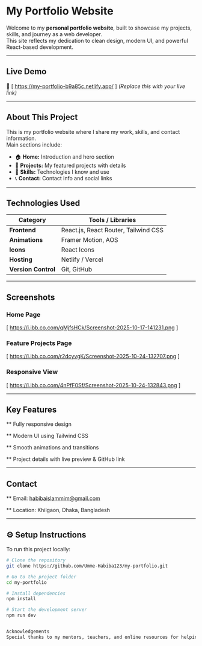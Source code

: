 #  My Portfolio Website

Welcome to my **personal portfolio website**, built to showcase my projects, skills, and journey as a web developer.  
This site reflects my dedication to clean design, modern UI, and powerful React-based development.

---

##  Live Demo  
🔗 [ https://my-portfolio-b9a85c.netlify.app/ ] 
*(Replace this with your live link)*

---

##  About This Project  

This is my portfolio website where I share my work, skills, and contact information.  
Main sections include:
- 🏠 **Home:** Introduction and hero section  
- 💼 **Projects:** My featured projects with details  
- 🧠 **Skills:** Technologies I know and use  
- 📞 **Contact:** Contact info and social links  

---

##  Technologies Used  

| Category | Tools / Libraries |
|-----------|------------------|
| **Frontend** | React.js, React Router, Tailwind CSS |
| **Animations** | Framer Motion, AOS |
| **Icons** | React Icons |
| **Hosting** | Netlify / Vercel |
| **Version Control** | Git, GitHub |

---

##  Screenshots  

###  Home Page  
[ https://i.ibb.co.com/qMjfsHCk/Screenshot-2025-10-17-141231.png ]

### Feature Projects Page  
[ https://i.ibb.co.com/r2dcyvgK/Screenshot-2025-10-24-132707.png ]

###  Responsive View  
[ https://i.ibb.co.com/4nPfF0Sf/Screenshot-2025-10-24-132843.png ]

---

## Key Features

** Fully responsive design

** Modern UI using Tailwind CSS

** Smooth animations and transitions

** Project details with live preview & GitHub link

---

## Contact

** Email: habibaislammim@gmail.com

** Location: Khilgaon, Dhaka, Bangladesh

---

## ⚙️ Setup Instructions  

To run this project locally:

```bash
# Clone the repository
git clone https://github.com/Umme-Habiba123/my-portfolio.git

# Go to the project folder
cd my-portfolio

# Install dependencies
npm install

# Start the development server
npm run dev


Acknowledgements
Special thanks to my mentors, teachers, and online resources for helping me grow as a developer.
